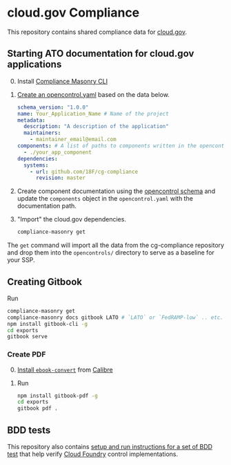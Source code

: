 # cloud.gov Compliance

This repository contains shared compliance data for [cloud.gov](https://cloud.gov).

## Starting ATO documentation for cloud.gov applications

0. Install [Compliance Masonry CLI](https://github.com/opencontrol/compliance-masonry)
0. [Create an opencontrol.yaml](https://github.com/opencontrol/compliance-masonry#creating-an-opencontrol-project) based on the data below.

    ```yaml
    schema_version: "1.0.0"
    name: Your_Application_Name # Name of the project
    metadata:
      description: "A description of the application"
      maintainers:
        - maintainer_email@email.com
    components: # A list of paths to components written in the opencontrol format for more information view: https://github.com/opencontrol/schemas
      - ./your_app_component
    dependencies:
      systems:
        - url: github.com/18F/cg-compliance
          revision: master
    ```

0. Create component documentation using the [opencontrol schema](https://github.com/opencontrol/schemas) and update the `components` object in the `opencontrol.yaml` with the documentation path.
0. "Import" the cloud.gov dependencies.

    ```bash
    compliance-masonry get
    ```

The `get` command will import all the data from the cg-compliance repository and drop them into the `opencontrols/` directory to serve as a baseline for your SSP.

## Creating Gitbook

Run

```bash
compliance-masonry get
compliance-masonry docs gitbook LATO # `LATO` or `FedRAMP-low` .. etc.
npm install gitbook-cli -g
cd exports
gitbook serve
```

### Create PDF

0. [Install `ebook-convert`](https://github.com/GitbookIO/gitbook/issues/333) from [Calibre](http://calibre-ebook.com/download)
0. Run

    ```bash
    npm install gitbook-pdf -g
    cd exports
    gitbook pdf .
    ```

## BDD tests

This repository also contains [setup and run instructions for a set of BDD test](https://github.com/18F/cg-compliance/tree/master/BDD) that help verify [Cloud Foundry](https://www.cloudfoundry.org/) control implementations.
